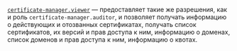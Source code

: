 [`certificate-manager.viewer`](../../../../iam/concepts/access-control/roles.md#certificate-manager-viewer) — предоставляет такие же разрешения, как и роль `certificate-manager.auditor`, и позволяет получать информацию о действующих и отозванных сертификатах, получать список сертификатов, их версий и прав доступа к ним, информацию о доменах, список доменов и прав доступа к ним, информацию о квотах.